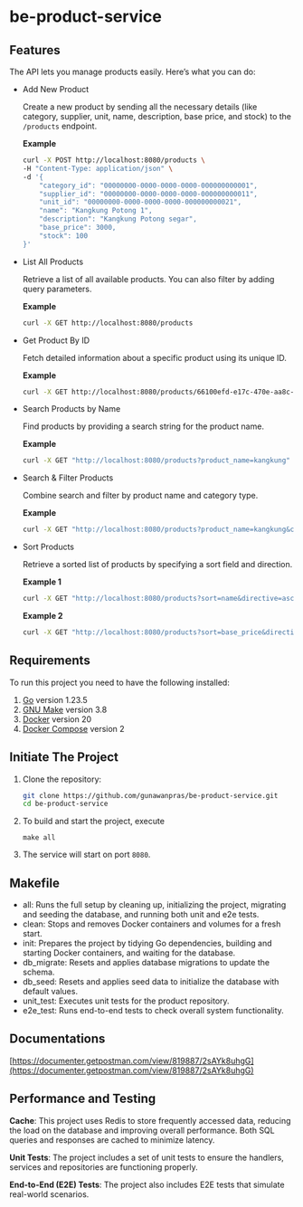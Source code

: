 # be-product-service
## Features

The API lets you manage products easily. Here’s what you can do:

- Add New Product

    Create a new product by sending all the necessary details (like category, supplier, unit, name, description, base price, and stock) to the `/products` endpoint.

    **Example**
    ```bash
    curl -X POST http://localhost:8080/products \
    -H "Content-Type: application/json" \
    -d '{
        "category_id": "00000000-0000-0000-0000-000000000001",
        "supplier_id": "00000000-0000-0000-0000-000000000011",
        "unit_id": "00000000-0000-0000-0000-000000000021",
        "name": "Kangkung Potong 1",
        "description": "Kangkung Potong segar",
        "base_price": 3000,
        "stock": 100
    }'
    ```

- List All Products

    Retrieve a list of all available products. You can also filter by adding query parameters.

    **Example**
    ```bash
    curl -X GET http://localhost:8080/products
    ```

- Get Product By ID

    Fetch detailed information about a specific product using its unique ID.

    **Example**
    ```bash
    curl -X GET http://localhost:8080/products/66100efd-e17c-470e-aa8c-5fba02949266
    ```

- Search Products by Name

    Find products by providing a search string for the product name.

    **Example**
    ```bash
    curl -X GET "http://localhost:8080/products?product_name=kangkung"
    ```

- Search & Filter Products

    Combine search and filter by product name and category type.

    **Example**
    ```bash
    curl -X GET "http://localhost:8080/products?product_name=kangkung&category_type=Sayuran"
    ```

- Sort Products

    Retrieve a sorted list of products by specifying a sort field and direction.

    **Example 1**
    ```bash
    curl -X GET "http://localhost:8080/products?sort=name&directive=asc"
    ```

    **Example 2**
    ```bash
    curl -X GET "http://localhost:8080/products?sort=base_price&directive=desc"
    ```

## Requirements

To run this project you need to have the following installed:

1. [Go](https://golang.org/doc/install) version 1.23.5
2. [GNU Make](https://www.gnu.org/software/make/) version 3.8
3. [Docker](https://docs.docker.com/get-docker/) version 20
4. [Docker Compose](https://docs.docker.com/compose/install/) version 2

## Initiate The Project

1. Clone the repository:
    ```bash
    git clone https://github.com/gunawanpras/be-product-service.git
    cd be-product-service
    ```

2. To build and start the project, execute
    ```
    make all
    ```

3. The service will start on port `8080`.

## Makefile
- all: Runs the full setup by cleaning up, initializing the project, migrating and seeding the database, and running both unit and e2e tests.
- clean: Stops and removes Docker containers and volumes for a fresh start.
- init: Prepares the project by tidying Go dependencies, building and starting Docker containers, and waiting for the database.
- db_migrate: Resets and applies database migrations to update the schema.
- db_seed: Resets and applies seed data to initialize the database with default values.
- unit_test: Executes unit tests for the product repository.
- e2e_test: Runs end-to-end tests to check overall system functionality.

## Documentations
[https://documenter.getpostman.com/view/819887/2sAYk8uhgG](https://documenter.getpostman.com/view/819887/2sAYk8uhgG)

## Performance and Testing

**Cache**: This project uses Redis to store frequently accessed data, reducing the load on the database and improving overall performance. Both SQL queries and responses are cached to minimize latency.

**Unit Tests**: The project includes a set of unit tests to ensure the handlers, services and repositories are functioning properly.

**End-to-End (E2E) Tests**: The project also includes E2E tests that simulate real-world scenarios.